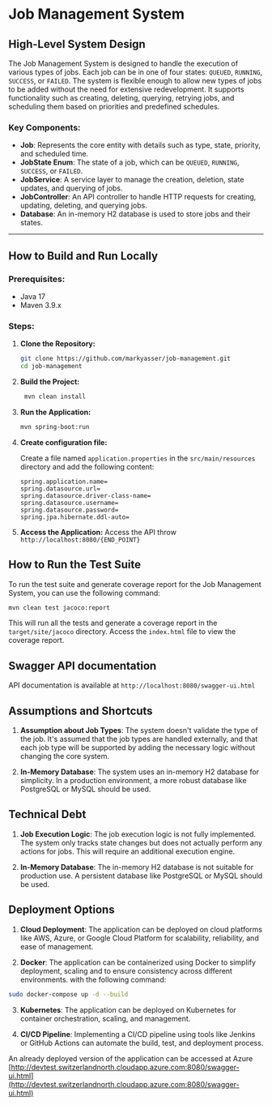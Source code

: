 # Job Management System

## High-Level System Design

The Job Management System is designed to handle the execution of various types of jobs. Each job can be in one of four states: `QUEUED`, `RUNNING`, `SUCCESS`, or `FAILED`. The system is flexible enough to allow new types of jobs to be added without the need for extensive redevelopment. It supports functionality such as creating, deleting, querying, retrying jobs, and scheduling them based on priorities and predefined schedules.

### Key Components:

- **Job**: Represents the core entity with details such as type, state, priority, and scheduled time.
- **JobState Enum**: The state of a job, which can be `QUEUED`, `RUNNING`, `SUCCESS`, or `FAILED`.
- **JobService**: A service layer to manage the creation, deletion, state updates, and querying of jobs.
- **JobController**: An API controller to handle HTTP requests for creating, updating, deleting, and querying jobs.
- **Database**: An in-memory H2 database is used to store jobs and their states.

---

## How to Build and Run Locally

### Prerequisites:

- Java 17
- Maven 3.9.x

### Steps:

1. **Clone the Repository:**

   ```bash
   git clone https://github.com/markyasser/job-management.git
   cd job-management
   ```

2. **Build the Project:**

   ```bash
    mvn clean install
   ```

3. **Run the Application:**

   ```bash
   mvn spring-boot:run
   ```

4. **Create configuration file:**

   Create a file named `application.properties` in the `src/main/resources` directory and add the following content:

   ```properties
   spring.application.name=
   spring.datasource.url=
   spring.datasource.driver-class-name=
   spring.datasource.username=
   spring.datasource.password=
   spring.jpa.hibernate.ddl-auto=
   ```

5. **Access the Application:**
   Access the API throw `http://localhost:8080/{END_POINT}`

## How to Run the Test Suite

To run the test suite and generate coverage report for the Job Management System, you can use the following command:

```bash
mvn clean test jacoco:report
```

This will run all the tests and generate a coverage report in the `target/site/jacoco` directory.
Access the `index.html` file to view the coverage report.

## Swagger API documentation

API documentation is available at `http://localhost:8080/swagger-ui.html`

## Assumptions and Shortcuts

1. **Assumption about Job Types**: The system doesn't validate the type of the job. It's assumed that the job types are handled externally, and that each job type will be supported by adding the necessary logic without changing the core system.

2. **In-Memory Database**: The system uses an in-memory H2 database for simplicity. In a production environment, a more robust database like PostgreSQL or MySQL should be used.

## Technical Debt

1. **Job Execution Logic**: The job execution logic is not fully implemented. The system only tracks state changes but does not actually perform any actions for jobs. This will require an additional execution engine.

2. **In-Memory Database**: The in-memory H2 database is not suitable for production use. A persistent database like PostgreSQL or MySQL should be used.

## Deployment Options

1. **Cloud Deployment**: The application can be deployed on cloud platforms like AWS, Azure, or Google Cloud Platform for scalability, reliability, and ease of management.

2. **Docker**: The application can be containerized using Docker to simplify deployment, scaling and to ensure consistency across different environments. with the following command:

```bash
sudo docker-compose up -d --build
```

3. **Kubernetes**: The application can be deployed on Kubernetes for container orchestration, scaling, and management.

4. **CI/CD Pipeline**: Implementing a CI/CD pipeline using tools like Jenkins or GitHub Actions can automate the build, test, and deployment process.

An already deployed version of the application can be accessed at Azure [http://devtest.switzerlandnorth.cloudapp.azure.com:8080/swagger-ui.html](http://devtest.switzerlandnorth.cloudapp.azure.com:8080/swagger-ui.html)
